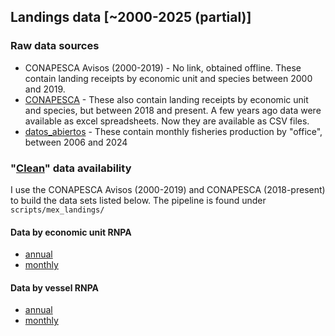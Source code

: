 ## Landings data [~2000-2025 (partial)]

### Raw data sources

- CONAPESCA Avisos (2000-2019) - No link, obtained offline. These contain landing receipts by economic unit and species between 2000 and 2019.
- [CONAPESCA](https://conapesca.gob.mx/wb/cona/avisos_arribo_cosecha_produccion) - These also contain landing receipts by economic unit and species, but between 2018 and present. A few years ago data were available as excel spreadsheets. Now they are available as CSV files.
- [datos_abiertos](https://datos.gob.mx/busca/dataset/produccion-pesquera) - These contain monthly fisheries production by "office", between 2006 and 2024

### "[Clean](data/mex_landings/clean)" data availability

I use the CONAPESCA Avisos (2000-2019) and CONAPESCA (2018-present) to build the data sets listed below. The pipeline is found under `scripts/mex_landings/`

#### Data by economic unit RNPA
- [annual](data/mex_landings/clean/mex_annual_landings_by_eu.rds)
- [monthly](data/mex_landings/clean/mex_monthly_landings_by_eu.rds)

#### Data by vessel RNPA
- [annual](data/mex_landings/clean/mex_annual_landings_by_vessel.rds)
- [monthly](data/mex_landings/clean/mex_monthly_landings_by_vessel.rds)
